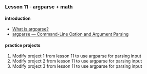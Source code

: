 ### Lesson 11 - argparse  + math
#### introduction
- [What is argparse?](http://www.bogotobogo.com/python/python_argparse.php)
- [argparse — Command-Line Option and Argument Parsing](https://pymotw.com/3/argparse/)
#### practice projects
1. Modify project 1 from lesson 11 to use argparse for parsing input
2. Modify project 2 from lesson 11 to use argparse for parsing input
3. Modify project 3 from lesson 11 to use argparse for parsing input
